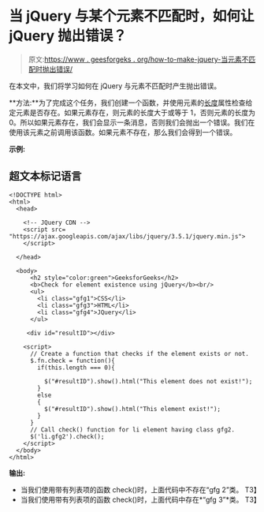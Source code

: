 # 当 jQuery 与某个元素不匹配时，如何让 jQuery 抛出错误？

> 原文:[https://www . geesforgeks . org/how-to-make-jquery-当元素不匹配时抛出错误/](https://www.geeksforgeeks.org/how-to-make-jquery-throw-an-error-when-it-doesnt-match-an-element/)

在本文中，我们将学习如何在 jQuery 与元素不匹配时产生抛出错误。

**方法:**为了完成这个任务，我们创建一个函数，并使用元素的[长度](https://www.geeksforgeeks.org/javascript-function-length-property/)属性检查给定元素是否存在。如果元素存在，则元素的长度大于或等于 1，否则元素的长度为 0。所以如果元素存在，我们会显示一条消息，否则我们会抛出一个错误。我们在使用该元素之前调用该函数。如果元素不存在，那么我们会得到一个错误。

**示例:**

## 超文本标记语言

```
<!DOCTYPE html>
<html>
  <head>

    <!-- JQuery CDN -->
    <script src=
"https://ajax.googleapis.com/ajax/libs/jquery/3.5.1/jquery.min.js">
    </script>

  </head>

  <body>    
      <h2 style="color:green">GeeksforGeeks</h2>
      <b>Check for element existence using jQuery</b><br/>
      <ul>
        <li class="gfg1">CSS</li>
        <li class="gfg3">HTML</li>
        <li class="gfg4">JQuery</li>
      </ul>

     <div id="resultID"></div>

    <script>
      // Create a function that checks if the element exists or not.
      $.fn.check = function(){
        if(this.length === 0){

          $("#resultID").show().html("This element does not exist!");
        }
        else
        {
          $("#resultID").show().html("This element exist!");
        }
      }
      // Call check() function for li element having class gfg2.
      $('li.gfg2').check();
    </script>
  </body>
</html>
```

**输出:**

*   当我们使用带有列表项的函数 check()时，上面代码中不存在“gfg 2”类。
    T3】
*   当我们使用带有列表项的函数 check()时，上面代码中存在*“gfg 3”*类。
    T3】